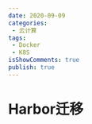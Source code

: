 ```yaml
---
date: 2020-09-09
categories:
 - 云计算
tags:
 - Docker
 - K8S
isShowComments: true
publish: true
---
```


# Harbor迁移



